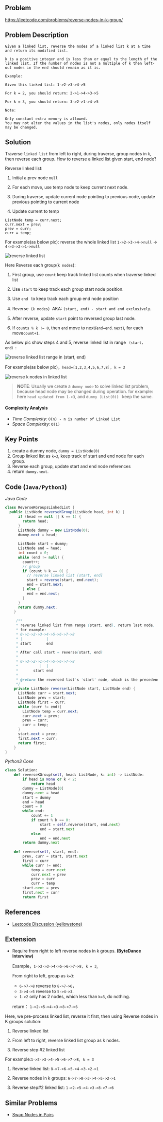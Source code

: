 ## Problem
https://leetcode.com/problems/reverse-nodes-in-k-group/

## Problem Description
```
Given a linked list, reverse the nodes of a linked list k at a time and return its modified list.

k is a positive integer and is less than or equal to the length of the linked list. If the number of nodes is not a multiple of k then left-out nodes in the end should remain as it is.

Example:

Given this linked list: 1->2->3->4->5

For k = 2, you should return: 2->1->4->3->5

For k = 3, you should return: 3->2->1->4->5

Note:

Only constant extra memory is allowed.
You may not alter the values in the list's nodes, only nodes itself may be changed.

```

## Solution
Traverse `linked list` from left to right, during traverse, group nodes in k, then reverse each group. 
How to reverse a linked list given start, end node?

Reverse linked list:

1. Initial a prev node `null`

2. For each move, use temp node to keep current next node.

3. During traverse, update current node pointing to previous node, update previous pointing to current node

4. Update current to temp

```
ListNode temp = curr.next;
curr.next = prev;
prev = curr;
curr = temp;
```

For example(as below pic): reverse the whole linked list `1->2->3->4->null` -> `4->3->2->1->null`

![reverse linked list](../assets/problems/25.reverse-nodes-in-k-groups-1.PNG)

Here Reverse each group(`k nodes`):

1. First group, use `count` keep track linked list counts when traverse linked list

2. Use `start` to keep track each group start node position.

3. Use `end ` to keep track each group end node position

4. Reverse（`k nodes`）AKA: `(start, end) - start and end exclusively`.

5. After reverse, update `start` point to reversed group last node.

6. If `counts % k != 0`, then `end` move to next(`end=end.next`), for each move`count+1`.

As below pic show steps 4 and 5, reverse linked list in range `（start， end）`:

![reverse linked list range in (start, end)](../assets/problems/25.reverse-nodes-in-k-groups-3.png)


For example(as below pic)，`head=[1,2,3,4,5,6,7,8], k = 3`


![reverse k nodes in linked list](../assets/problems/25.reverse-nodes-in-k-groups-2.PNG)


>**NOTE**: Usually we create a `dummy node` to solve linked list problem, because head node may be changed during operation.
for example: here `head updated from 1->3`, and `dummy (List(0)) ` keep the same.

#### Complexity Analysis
- *Time Complexity:* `O(n) - n is number of Linked List`
- *Space Complexity:* `O(1)`

## Key Points
1. create a dummy node, `dummy = ListNode(0)`
2. Group linked list as `k=3`, keep track of start and end node for each group.
3. Reverse each group, update start and end node references
4. return `dummy.next`.

## Code (`Java/Python3`)
*Java Code*
```java
class ReverseKGroupsLinkedList {
  public ListNode reverseKGroup(ListNode head, int k) {
      if (head == null || k == 1) {
        return head;
      }
      ListNode dummy = new ListNode(0);
      dummy.next = head;
  
      ListNode start = dummy;
      ListNode end = head;
      int count = 0;
      while (end != null) {
        count++;
        // group
        if (count % k == 0) {
          // reverse linked list (start, end]
          start = reverse(start, end.next);
          end = start.next;
        } else {
          end = end.next;
        }
      }
      return dummy.next;
    }
  
     /** 
     * reverse linked list from range (start, end), return last node.
     * for example: 
     * 0->1->2->3->4->5->6->7->8
     * |           |
     * start       end
     * 
     * After call start = reverse(start, end)
     * 
     * 0->3->2->1->4->5->6->7->8
     *          |  |
     *       start end
     *       
     * @return the reversed list's 'start' node, which is the precedence of node end
     */
    private ListNode reverse(ListNode start, ListNode end) {
      ListNode curr = start.next;
      ListNode prev = start;
      ListNode first = curr;
      while (curr != end){
        ListNode temp = curr.next;
        curr.next = prev;
        prev = curr;
        curr = temp;
      }
      start.next = prev;
      first.next = curr;
      return first;
    }
}
```

*Python3 Cose*
```python
class Solution:
    def reverseKGroup(self, head: ListNode, k: int) -> ListNode:
        if head is None or k < 2:
            return head
        dummy = ListNode(0)
        dummy.next = head
        start = dummy
        end = head
        count = 0
        while end:
            count += 1
            if count % k == 0:
                start = self.reverse(start, end.next)
                end = start.next
            else:
                end = end.next
        return dummy.next
    
    def reverse(self, start, end):
        prev, curr = start, start.next
        first = curr
        while curr != end:
            temp = curr.next
            curr.next = prev
            prev = curr
            curr = temp
        start.next = prev
        first.next = curr
        return first
```

## References
- [Leetcode Discussion (yellowstone)](https://leetcode.com/problems/reverse-nodes-in-k-group/discuss/11440/Non-recursive-Java-solution-and-idea)

## Extension

- Require from right to left reverse nodes in k groups. **(ByteDance Interview)**

    Example，`1->2->3->4->5->6->7->8, k = 3`, 
    
    From right to left, group as `k=3`:
    - `6->7->8` reverse to `8->7->6`， 
    - `3->4->5` reverse to `5->4->3`. 
    - `1->2` only has 2 nodes, which less than `k=3`, do nothing.
    
    return： `1->2->5->4->3->8->7->6`

Here, we pre-process linked list, reverse it first, then using Reverse nodes in K groups solution:

1. Reverse linked list

2. From left to right, reverse linked list group as k nodes.

3. Reverse step #2 linked list

For example:`1->2->3->4->5->6->7->8, k = 3`

1. Reverse linked list: `8->7->6->5->4->3->2->1`

2. Reverse nodes in k groups: `6->7->8->3->4->5->2->1`

3. Reverse step#2 linked list: `1->2->5->4->3->8->7->6`

## Similar Problems
- [Swap Nodes in Pairs](https://leetcode.com/problems/swap-nodes-in-pairs/)